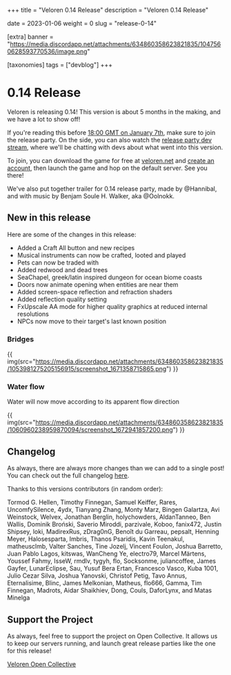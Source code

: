 +++
title = "Veloren 0.14 Release"
description = "Veloren 0.14 Release"

date = 2023-01-06
weight = 0
slug = "release-0-14"

[extra]
banner = "https://media.discordapp.net/attachments/634860358623821835/1047560628593770536/image.png"

[taxonomies]
tags = ["devblog"]
+++

# 0.14 Release

Veloren is releasing 0.14! This version is about 5 months in the making, and we
have a lot to show off!

If you're reading this before [18:00 GMT on January
7th](https://everytimezone.com/s/2609befe), make sure to join the release party.
On the side, you can also watch the [release party dev
stream](https://www.youtube.com/watch?v=Ry9Z8Nr6RHM), where we'll be chatting
with devs about what went into this version.

To join, you can download the game for free at
[veloren.net](https://veloren.net/download) and [create an
account](https://veloren.net/account/), then launch the game and hop on the
default server. See you there!

We've also put together trailer for 0.14 release party, made by @Hannibal, and
with music by Benjam Soule H. Walker, aka @Oolnokk.

## New in this release

Here are some of the changes in this release:

- Added a Craft All button and new recipes
- Musical instruments can now be crafted, looted and played
- Pets can now be traded with
- Added redwood and dead trees
- SeaChapel, greek/latin inspired dungeon for ocean biome coasts
- Doors now animate opening when entities are near them
- Added screen-space reflection and refraction shaders
- Added reflection quality setting
- FxUpscale AA mode for higher quality graphics at reduced internal resolutions
- NPCs now move to their target's last known position

### Bridges

{{
  img(src="https://media.discordapp.net/attachments/634860358623821835/1053981275205156915/screenshot_1671358715865.png")
}}

### Water flow

Water will now move according to its apparent flow direction

{{
  img(src="https://media.discordapp.net/attachments/634860358623821835/1060960238959870094/screenshot_1672941857200.png")
}}

## Changelog

As always, there are always more changes than we can add to a single post! You
can check out the full changelog
[here](https://gitlab.com/veloren/veloren/-/blob/master/CHANGELOG.md#unreleased).

Thanks to this versions contributors (in random order):

Tormod G. Hellen, Timothy Finnegan, Samuel Keiffer, Rares, UncomfySilence, 4ydx,
Tianyang Zhang, Monty Marz, Bingen Galartza, Avi Weinstock, Welvex, Jonathan
Berglin, holychowders, AldanTanneo, Ben Wallis, Dominik Broński, Saverio
Miroddi, parzivale, Koboo, fanix472, Justin Shipsey, loki, MadirexRus, zDrag0nG,
Benoît du Garreau, pepsalt, Henning Meyer, Halosesparta, Imbris, Thanos
Psaridis, Kavin Teenakul, matheusclmb, Valter Sanches, Tine Jozelj, Vincent
Foulon, Joshua Barretto, Juan Pablo Lagos, kitswas, WanCheng Ye, electro79,
Marcel Märtens, Youssef Fahmy, IsseW, rmdlv, tygyh, flo, Socksonme,
juliancoffee, James Gayfer, LunarEclipse, Sau, Yusuf Bera Ertan, Francesco
Vasco, Kuba 1001, Julio Cezar Silva, Joshua Yanovski, Christof Petig, Tavo
Annus, Eternalisime, Blinc, James Melkonian, Matheus, flo666, Gamma, Tim
Finnegan, Madrots, Aidar Shaikhiev, Dong, Couls, DaforLynx, and Matas Minelga

## Support the Project

As always, feel free to support the project on Open Collective. It allows us to
keep our servers running, and launch great release parties like the one for this
release!

[Veloren Open Collective](https://opencollective.com/veloren)
